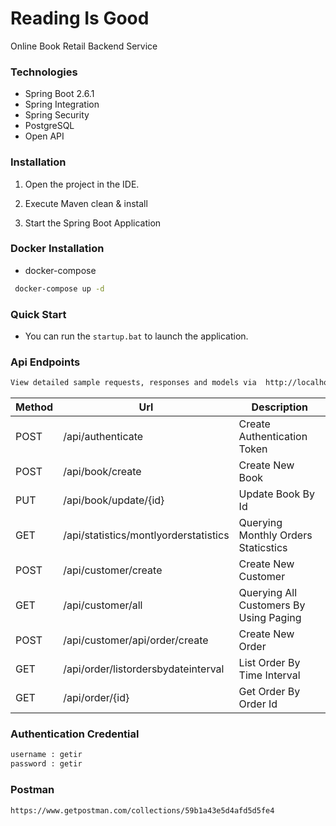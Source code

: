 # Reading Is Good
Online Book Retail Backend Service

### Technologies

- Spring Boot 2.6.1
- Spring Integration
- Spring Security
- PostgreSQL
- Open API
  
### Installation

1. Open the project in the IDE.

3. Execute Maven clean & install

4. Start the Spring Boot Application

### Docker Installation

- docker-compose
```sh
 docker-compose up -d
```

### Quick Start
- You can run the ``` startup.bat ```  to launch the application.

### Api Endpoints


```sh
View detailed sample requests, responses and models via  http://localhost:8081/swagger-ui.html
```


Method | Url | Description |
| ------ | --- | ----------- |
| POST   |/api/authenticate| Create Authentication Token
| POST   |/api/book/create | Create New Book |
| PUT   | /api/book/update/{id} | Update Book By Id  |
| GET   | /api/statistics/montlyorderstatistics | Querying Monthly Orders Staticstics |
| POST   | /api/customer/create| Create New Customer |
| GET   | /api/customer/all| Querying All Customers By Using Paging |
| POST   | /api/customer/api/order/create| Create New Order |
| GET   | /api/order/listordersbydateinterval| List Order By Time Interval |
| GET   | /api/order/{id}| Get Order By Order Id |

### Authentication Credential
```sh
username : getir
password : getir
```


### Postman
```sh
https://www.getpostman.com/collections/59b1a43e5d4afd5d5fe4
```
